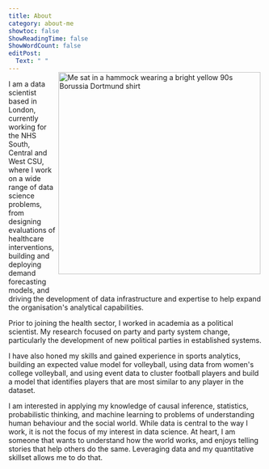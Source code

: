 ```yaml
---
title: About
category: about-me
showtoc: false
ShowReadingTime: false
ShowWordCount: false
editPost: 
  Text: " "
---
```


<div>
  <div style="float: right; position: relative; top: -20px; padding: 5px;">

<img src="/images/paul2.png" alt="Me sat in a hammock wearing a bright yellow 90s Borussia Dortmund shirt" width="400">
    
</div>

I am a data scientist based in London, currently working for the NHS South, Central and West CSU, where I work on a wide range of data science problems, from designing evaluations of healthcare interventions, building and deploying demand forecasting models, and driving the development of data infrastructure and expertise to help expand the organisation's analytical capabilities.

</div>

Prior to joining the health sector, I worked in academia as a political scientist. My research focused on party and party system change, particularly the development of new political parties in established systems. 

I have also honed my skills and gained experience in sports analytics, building an expected value model for volleyball, using data from women's college volleyball, and using event data to cluster football players and build a model that identifies players that are most similar to any player in the dataset.

I am interested in applying my knowledge of causal inference, statistics, probabilistic thinking, and machine learning to problems of understanding human behaviour and the social world. While data is central to the way I work, it is not the focus of my interest in data science. At heart, I am someone that wants to understand how the world works, and enjoys telling stories that help others do the same. Leveraging data and my quantitative skillset allows me to do that.
